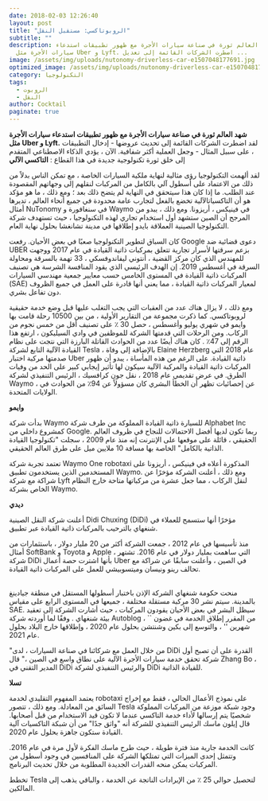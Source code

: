 ```yaml
---
date: 2018-02-03 12:26:40
layout: post
title: "الروبوتاكسي: مستقبل النقل"
subtitle: ""
description: شهد العالم ثورة في صناعة سيارات الأجرة مع ظهور تطبيقات استدعاء
  سيارات الأجرة مثل Uber و Lyft. اضطرت الشركات القائمة إلى تعديل ...
image: /assets/img/uploads/nutonomy-driverless-car-e1507048177691.jpg
optimized_image: /assets/img/uploads/nutonomy-driverless-car-e1507048177691.jpg
category: التكنولوجيا
tags:
  - الروبوت
  - النقل
author: Cocktail
paginate: true
---
```

**شهد العالم ثورة في صناعة سيارات الأجرة مع ظهور تطبيقات استدعاء سيارات الأجرة مثل Uber و Lyft.** لقد اضطرت الشركات القائمة إلى تحديث عروضها - إدخال التطبيقات ، على سبيل المثال - وجعل العملية أكثر شفافية. الآن ، يؤدي الذكاء الاصطناعي المتقدم إلى خلق ثورة تكنولوجية جديدة في هذا القطاع : **التاكسي الآلي** 

لقد ألهمت التكنولوجيا رؤى مثالية لنهاية ملكية السيارات الخاصة ، مع تمكن الناس بدلاً من ذلك من الاعتماد على أسطول آلي بالكامل من المركبات لنقلهم إلى وجهاتهم المقصودة عند الطلب. ما إذا كان هذا سيتحقق في النهاية لم يتضح ذلك بعد ؛ ومع ذلك ، ما هو مؤكد هو أن التاكسياتالآلية تخضع بالفعل لتجارب عامة محدودة في جميع أنحاء العالم ، تديرها أمثال NuTonomy في سنغافورة و Waymo في فينيكس ، أريزونا. ومع ذلك ، يبدو من المرجح أن الصين ستشهد أول استخدام تجاري لهذه التكنولوجيا ، حيث تستهدف شركة التكنولوجيا الصينية العملاقة بايدو إطلاقها في مدينة تشانغشا بحلول نهاية العام. 

كان السباق لتطوير التكنولوجيا صعبًا في بعض الأحيان. رفعت Google دعوى قضائية ضد UBER بزعم سرقتها لأسرار تجارية تتعلق بمركبات ذاتية القيادة في عام 2017 ووجهت للمهندس الذي كان مركز القضية ، أنتوني ليفاندوفسكي ، 33 تهمة بالسرقة ومحاولة السرقة في أغسطس 2019. إن الهدف الرئيسي الذي يقود المنافسة الشرسة هي تصنيف المركبات ذاتية القيادة في المستوى الخامس حسب معايير جمعية مهندسي السيارات (SAE) لمعيار المركبات ذاتية القيادة ، مما يعني أنها قادرة على العمل في جميع الظروف دون تفاعل بشري.

ومع ذلك ، لا يزال هناك عدد من العقبات التي يجب التغلب عليها قبل وضع خدمة حقيقية لروبوتاكسي. كما ذكرت مجموعة من التقارير الأولية ، من بين 10500 رحلة قامت بها وايمو في شهري يوليو وأغسطس ، حصل 30 ٪ على تصنيف أقل من خمس نجوم من الركاب. ومن الرحلات التي قدمتها الشركة للموظفين في وادي السيليكون ، ارتفع هذا الرقم إلى 47٪ . كان هناك أيضًا عدد من الحوادث القاتلة البارزة التي نتجت على نظام القيادة الآلية التابع لشركة Tesla ، بالإضافة إلى وفاة Elaine Herzberg عام 2018 التي صدمتها مركبة اختبار Uber ذاتية القيادة. على الرغم من هذه المأساة ، يبدو أن ظهور المركبات ذاتية القيادة والمركبة الآلية سيكون لها تأثير إيجابي كبير على الحد من وفيات الطرق. في عرض تقديمي عام 2018 ، نقل جون كرافسيك ، الرئيس التنفيذي لشركة Waymo ، عن إحصائيات تظهر أن الخطأ البشري كان مسؤولاً عن 94٪ من الحوادث في الولايات المتحدة.

**وايمو**

بدأت شركة Waymo  للسيارة ذاتية القيادة المملوكة من طرف شركة Alphabet Inc كمشروع داخلي من Google. ربما تكون لديها أفضل الاحتمالات للنجاح في ظروف العالم الحقيقي ، قائلة على موقعها على الإنترنت إنه منذ عام 2009 ، سجلت "تكنولوجيا القيادة الذاتية بالكامل" الخاصة بها مسافة 10 ملايين ميل على طرق العالم الحقيقي.

تعتمد تجربة شركة Waymo One robotaxi المذكورة أعلاه في فينيكس ، أريزونا على المستخدمين الذين يستخدمون تطبيق Waymo. ومع ذلك ، أعلنت الشركة مؤخرًا عن شراكة مع شركة Lyft لنقل الركاب ، مما جعل عشرة من مركباتها متاحة خارج النظام الخاص بشركة Waymo.

**ديدي**

أعلنت شركة النقل الصينية Didi Chuxing (DiDi) مؤخرًا أنها ستسمح للعملاء في شنغهاي بالترحيب بالمركبات ذاتية القيادة عبر تطبيق.

منذ تأسيسها في عام 2012 ، جمعت الشركة أكثر من 20 مليار دولار ، باستثمارات من أمثال SoftBank و Toyota و Apple ، التي ساهمت بمليار دولار في عام 2016. تشتهر شركة DiDi بأنها اشترت حصة أعمال Uber في الصين ، وأعلنت سابقًا عن شراكة مع تحالف رينو ونيسان وميتسوبيشي للعمل على المركبات ذاتية القيادة.

\
منحت حكومة شنغهاي الشركة الإذن باختبار أسطولها المستقل في منطقة جيادينغ بالمدينة. سيتم نشر 30 مركبة مستقلة مختلفة ، جميعها في المستوى الرابع على مقياس SAE. سيظل البشر في بعض الأحيان يقودون المركبات ، حيث أشارت الشركة إلى تعقيد بيئة شنغهاي . وفقًا لما أوردته شركة Autoblog ، من المقرر إطلاق الخدمة في غضون \`\` شهرين '' ، والتوسع إلى بكين وشنتشن بحلول عام 2020 ، وإطلاقها خارج البلاد بحلول عام 2021.

"من خلال العمل مع شركائنا في صناعة السيارات ، لدى DiDi القدرة على أن تصبح أول شركة تحقق خدمة سيارات الأجرة الآلية على نطاق واسع في الصين ،" قال Zhang Bo ، المدير التقني في DiDi والرئيس التنفيذي لشركة DiDi للقيادة الذاتية.

**تسلا**

يعتمد المفهوم التقليدي لخدمة robotaxi على نموذج الأعمال الحالي ، فقط مع إخراج السائق من المعادلة. ومع ذلك ، تتصور Tesla وجود شبكة موزعة من المركبات المملوكة شخصيًا يتم إرسالها لأداء خدمة التاكسي عندما لا تكون قيد الاستخدام من قبل أصحابها.  قال إيلون ماسك الرئيس التنفيذي للشركة أنه "واثق جدًا" من أن شبكة التاكسيات آلية القيادة ستكون جاهزة بحلول عام 2020.

كانت الخدمة جارية منذ فترة طويلة ، حيث طرح ماسك الفكرة لأول مرة في عام 2016. وتتمثل إحدى الميزات التي تمتلكها الشركة على المنافسين في وجود أسطول من المركبات يمكن منحه القدرات الجديدة المطلوبة من خلال تحديث البرنامج.

تخطط Tesla لتحصيل حوالي 25 ٪ من الإيرادات الناتجة عن الخدمة ، والباقي يذهب إلى المالكين.